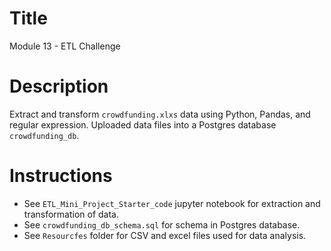 # Title
Module 13 - ETL Challenge

# Description
Extract and transform `crowdfunding.xlxs` data using Python, Pandas, and regular expression. Uploaded data files into a Postgres database `crowdfunding_db`.

# Instructions
- See `ETL_Mini_Project_Starter_code` jupyter notebook for extraction and transformation of data.
- See `crowdfunding_db_schema.sql` for schema in Postgres database.
- See `Resourcfes` folder for CSV and excel files used for data analysis.
